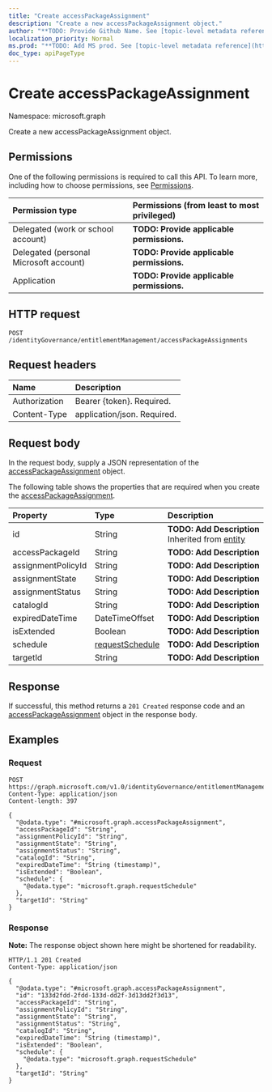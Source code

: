 ```yaml
---
title: "Create accessPackageAssignment"
description: "Create a new accessPackageAssignment object."
author: "**TODO: Provide Github Name. See [topic-level metadata reference](https://msgo.azurewebsites.net/add/document/guidelines/metadata.html#topic-level-metadata)**"
localization_priority: Normal
ms.prod: "**TODO: Add MS prod. See [topic-level metadata reference](https://msgo.azurewebsites.net/add/document/guidelines/metadata.html#topic-level-metadata)**"
doc_type: apiPageType
---
```


# Create accessPackageAssignment
Namespace: microsoft.graph



Create a new accessPackageAssignment object.

## Permissions
One of the following permissions is required to call this API. To learn more, including how to choose permissions, see [Permissions](/graph/permissions-reference).

|Permission type|Permissions (from least to most privileged)|
|:---|:---|
|Delegated (work or school account)|**TODO: Provide applicable permissions.**|
|Delegated (personal Microsoft account)|**TODO: Provide applicable permissions.**|
|Application|**TODO: Provide applicable permissions.**|

## HTTP request

<!-- {
  "blockType": "ignored"
}
-->
``` http
POST /identityGovernance/entitlementManagement/accessPackageAssignments
```

## Request headers
|Name|Description|
|:---|:---|
|Authorization|Bearer {token}. Required.|
|Content-Type|application/json. Required.|

## Request body
In the request body, supply a JSON representation of the [accessPackageAssignment](../resources/accesspackageassignment.md) object.

The following table shows the properties that are required when you create the [accessPackageAssignment](../resources/accesspackageassignment.md).

|Property|Type|Description|
|:---|:---|:---|
|id|String|**TODO: Add Description** Inherited from [entity](../resources/entity.md)|
|accessPackageId|String|**TODO: Add Description**|
|assignmentPolicyId|String|**TODO: Add Description**|
|assignmentState|String|**TODO: Add Description**|
|assignmentStatus|String|**TODO: Add Description**|
|catalogId|String|**TODO: Add Description**|
|expiredDateTime|DateTimeOffset|**TODO: Add Description**|
|isExtended|Boolean|**TODO: Add Description**|
|schedule|[requestSchedule](../resources/requestschedule.md)|**TODO: Add Description**|
|targetId|String|**TODO: Add Description**|



## Response

If successful, this method returns a `201 Created` response code and an [accessPackageAssignment](../resources/accesspackageassignment.md) object in the response body.

## Examples

### Request
<!-- {
  "blockType": "request",
  "name": "create_accesspackageassignment_from_"
}
-->
``` http
POST https://graph.microsoft.com/v1.0/identityGovernance/entitlementManagement/accessPackageAssignments
Content-Type: application/json
Content-length: 397

{
  "@odata.type": "#microsoft.graph.accessPackageAssignment",
  "accessPackageId": "String",
  "assignmentPolicyId": "String",
  "assignmentState": "String",
  "assignmentStatus": "String",
  "catalogId": "String",
  "expiredDateTime": "String (timestamp)",
  "isExtended": "Boolean",
  "schedule": {
    "@odata.type": "microsoft.graph.requestSchedule"
  },
  "targetId": "String"
}
```


### Response
**Note:** The response object shown here might be shortened for readability.
<!-- {
  "blockType": "response",
  "truncated": true,
  "@odata.type": "microsoft.graph.accessPackageAssignment"
}
-->
``` http
HTTP/1.1 201 Created
Content-Type: application/json

{
  "@odata.type": "#microsoft.graph.accessPackageAssignment",
  "id": "133d2fdd-2fdd-133d-dd2f-3d13dd2f3d13",
  "accessPackageId": "String",
  "assignmentPolicyId": "String",
  "assignmentState": "String",
  "assignmentStatus": "String",
  "catalogId": "String",
  "expiredDateTime": "String (timestamp)",
  "isExtended": "Boolean",
  "schedule": {
    "@odata.type": "microsoft.graph.requestSchedule"
  },
  "targetId": "String"
}
```

